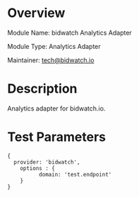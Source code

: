 # Overview
Module Name: bidwatch Analytics Adapter

Module Type: Analytics Adapter

Maintainer: tech@bidwatch.io

# Description

Analytics adapter for bidwatch.io.

# Test Parameters

```
{
  provider: 'bidwatch',
    options : {
          domain: 'test.endpoint'
    }
}
```
